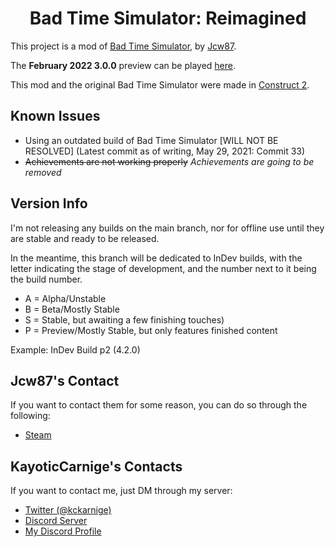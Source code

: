 <h1 align="center">Bad Time Simulator: Reimagined</h1>

This project is a mod of [Bad Time Simulator](https://github.com/Jcw87/c2-sans-fight), by [Jcw87](https://github.com/Jcw87).

The **February 2022 3.0.0** preview can be played [here](https://kckarnige.is-a.dev/BadTimeRevamped/preview-Feb2022/).

This mod and the original Bad Time Simulator were made in [Construct 2](https://www.scirra.com/construct2).

Known Issues
------------
- Using an outdated build of Bad Time Simulator [WILL NOT BE RESOLVED] (Latest commit as of writing, May 29, 2021: Commit 33)
- ~~Achievements are not working properly~~ *Achievements are going to be removed*

Version Info
--------------------------------
I'm not releasing any builds on the main branch, nor for offline use until they are stable and ready to be released.

In the meantime, this branch will be dedicated to InDev builds, with the letter indicating the stage of development, and the number next to it being the build number.
- A = Alpha/Unstable
- B = Beta/Mostly Stable
- S = Stable, but awaiting a few finishing touches)
- P = Preview/Mostly Stable, but only features finished content

Example: InDev Build p2 (4.2.0)

Jcw87's Contact
-------
If you want to contact them for some reason, you can do so through the following:

- [Steam](http://steamcommunity.com/id/Jcw87/)

KayoticCarnige's Contacts
-------
If you want to contact me, just DM through my server:
- [Twitter (@kckarnige)](https://twitter.com/kckarnige)
- [Discord Server](https://kckarnige.is-a.dev/discord-server)
- [My Discord Profile](https://discord.com/users/634168893644210186)
